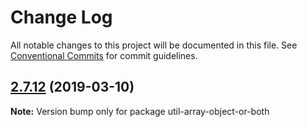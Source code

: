 # Change Log

All notable changes to this project will be documented in this file.
See [Conventional Commits](https://conventionalcommits.org) for commit guidelines.

## [2.7.12](https://gitlab.com/codsen/codsen/compare/util-array-object-or-both@2.7.10...util-array-object-or-both@2.7.12) (2019-03-10)

**Note:** Version bump only for package util-array-object-or-both
